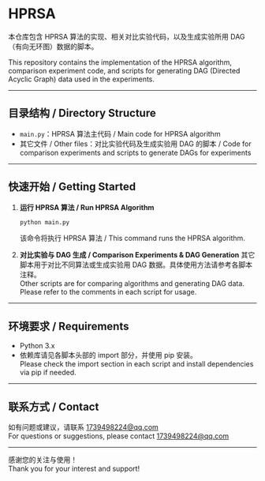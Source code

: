 # HPRSA

本仓库包含 HPRSA 算法的实现、相关对比实验代码，以及生成实验所用 DAG（有向无环图）数据的脚本。

This repository contains the implementation of the HPRSA algorithm, comparison experiment code, and scripts for generating DAG (Directed Acyclic Graph) data used in the experiments.

---

## 目录结构 / Directory Structure

- `main.py`：HPRSA 算法主代码 / Main code for HPRSA algorithm
- 其它文件 / Other files：对比实验代码及生成实验用 DAG 的脚本 / Code for comparison experiments and scripts to generate DAGs for experiments

---

## 快速开始 / Getting Started

1. **运行 HPRSA 算法 / Run HPRSA Algorithm**
   ```bash
   python main.py
   ```
   该命令将执行 HPRSA 算法 / This command runs the HPRSA algorithm.

2. **对比实验与 DAG 生成 / Comparison Experiments & DAG Generation**
   其它脚本用于对比不同算法或生成实验用 DAG 数据。具体使用方法请参考各脚本注释。  
   Other scripts are for comparing algorithms and generating DAG data. Please refer to the comments in each script for usage.

---

## 环境要求 / Requirements

- Python 3.x
- 依赖库请见各脚本头部的 import 部分，并使用 pip 安装。  
  Please check the import section in each script and install dependencies via pip if needed.

---

## 联系方式 / Contact

如有问题或建议，请联系 1739498224@qq.com  
For questions or suggestions, please contact 1739498224@qq.com

---

感谢您的关注与使用！  
Thank you for your interest and support!
